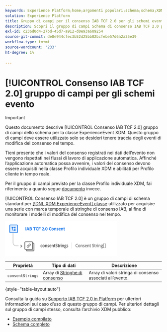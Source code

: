 ```yaml
---
keywords: Experience Platform;home;argomenti popolari;schema;schema;XDM;ExperienceEvent;fields;schemas;Schemas;Schema design;field group;field group;iab;tcf;consent;
solution: Experience Platform
title: Gruppo di campi per il consenso IAB TCF 2.0 per gli schemi evento
description: Scopri il gruppo di campi Schema di consenso IAB TCF 2.0 per la classe XDM ExperienceEvent.
exl-id: c236d0d4-27bd-45d7-a912-d0e93a609254
source-git-commit: de8e944cfec3b52d25bb02bcfebe57d6a2a35e39
workflow-type: tm+mt
source-wordcount: '233'
ht-degree: 1%

---
```


# [!UICONTROL Consenso IAB TCF 2.0] gruppo di campi per gli schemi evento

>[!IMPORTANT]
>
>Questo documento descrive [!UICONTROL Consenso IAB TCF 2.0] gruppo di campi dello schema per la classe ExperienceEvent XDM. Questo gruppo di campi deve essere utilizzato solo se desideri tenere traccia degli eventi di modifica del consenso nel tempo.
>
>Tieni presente che i valori del consenso registrati nei dati dell’evento non vengono rispettati nei flussi di lavoro di applicazione automatica. Affinché l’applicazione automatica possa avvenire, i valori del consenso devono essere acquisiti nella classe Profilo individuale XDM e abilitati per Profilo cliente in tempo reale.
>
>Per il gruppo di campi previsto per la classe Profilo individuale XDM, fai riferimento a quanto segue [documento](../profile/iab.md) invece.

[!UICONTROL Consenso IAB TCF 2.0] è un gruppo di campi di schema standard per [[!DNL XDM ExperienceEvent] classe](../../classes/experienceevent.md) utilizzato per acquisire una serie con marca temporale di stringhe di consenso IAB, al fine di monitorare i modelli di modifica del consenso nel tempo.

![](../../images/field-groups/iab-event.png)

| Proprietà | Tipo di dati | Descrizione |
| --- | --- | --- |
| `consentStrings` | Array di [Stringhe di consenso](../../data-types/consent-string.md) | Array di valori stringa di consenso associati all’evento. |

{style="table-layout:auto"}

Consulta la guida su [Supporto IAB TCF 2.0 in Platform](../../../landing/governance-privacy-security/consent/iab/overview.md) per ulteriori informazioni sul caso d’uso di questo gruppo di campi. Per ulteriori dettagli sul gruppo di campi stesso, consulta l’archivio XDM pubblico:

* [Esempio compilato](https://github.com/adobe/xdm/blob/master/components/fieldgroups/experience-event/experienceevent-privacy.example.1.json)
* [Schema completo](https://github.com/adobe/xdm/blob/master/components/fieldgroups/experience-event/experienceevent-privacy.schema.json)
